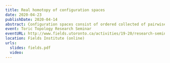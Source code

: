 ```yaml
---
title: Real homotopy of configuration spaces
date: 2020-04-23
publishDate: 2020-04-14
abstract: Configuration spaces consist of ordered collected of pairwise distinct points in a given manifold. In this talk, I will present several algebraic models for the real/rational homotopy types of (possibly framed) configuration spaces of manifolds, with or without boundary. These models can be used to establish real/rational homotopy invariance of configuration spaces under dimensionality and connectivity assumptions. Moreover, the collection of all configuration spaces of a given manifold has the structure of a right module over some version of the little disks operad, and the algebraic models are compatible with this extra structure. The proofs all use ideas from the theory of operads, namely Kontsevich's proof of the formality of the little disks operad and – for oriented surfaces – Tamarkin's proof of the formality of the little 2-disks operad. (Based on joint works with Campos, Ducoulombier, Lambrechts, and Willwacher.)
event: Toric Topology Research Seminar
eventURL: http://www.fields.utoronto.ca/activities/19-20/research-seminar
location: Fields Institute (online)
urls:
  slides: fields.pdf
  video:
---
```

